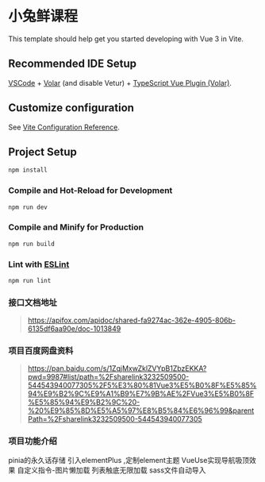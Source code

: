 # 小兔鲜课程

This template should help get you started developing with Vue 3 in Vite.

## Recommended IDE Setup

[VSCode](https://code.visualstudio.com/) + [Volar](https://marketplace.visualstudio.com/items?itemName=Vue.volar) (and disable Vetur) + [TypeScript Vue Plugin (Volar)](https://marketplace.visualstudio.com/items?itemName=Vue.vscode-typescript-vue-plugin).

## Customize configuration

See [Vite Configuration Reference](https://vitejs.dev/config/).

## Project Setup

```sh
npm install
```

### Compile and Hot-Reload for Development

```sh
npm run dev
```

### Compile and Minify for Production

```sh
npm run build
```

### Lint with [ESLint](https://eslint.org/)

```sh
npm run lint
```

### 接口文档地址
> https://apifox.com/apidoc/shared-fa9274ac-362e-4905-806b-6135df6aa90e/doc-1013849

### 项目百度网盘资料
> https://pan.baidu.com/s/1ZqjMxwZklZVYpB1ZbzEKKA?pwd=9987#list/path=%2Fsharelink3232509500-544543940077305%2F5%E3%80%81Vue3%E5%B0%8F%E5%85%94%E9%B2%9C%E9%A1%B9%E7%9B%AE%2FVue3%E5%B0%8F%E5%85%94%E9%B2%9C%20-%20%E9%85%8D%E5%A5%97%E8%B5%84%E6%96%99&parentPath=%2Fsharelink3232509500-544543940077305

### 项目功能介绍
pinia的永久话存储
引入elementPlus ,定制element主题
VueUse实现导航吸顶效果
自定义指令-图片懒加载
列表触底无限加载
sass文件自动导入